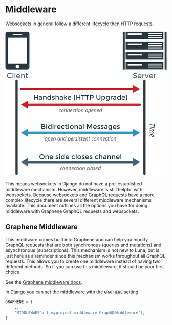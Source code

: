 # Middleware

Websockets in general follow a different lifecycle then HTTP requests.

![websocket sequence](docs/websocket-sequence.png)

This means websockets in Django do not have a pre-established middleware mechanism. However, middleware is still helpful with websockets. Because websockets and GraphQL requests have a more complex lifecycle there are several different middleware mechanisms available. This document outlines all the options you have for doing middleware with Graphene GraphQL requests and websockets.

## Graphene Middleware

This middlware comes built into Graphene and can help you modify GraphQL requests that are both synchronous (queries and mutations) and asynchronous (subscriptions). This mechanism is not new to Luna, but is just here as a reminder since this mechanism works throughout all GraphQL requests. This allows you to create one middleware instead of having two different methods. So if you can use this middleware, it should be your first choice.

See the [Graphene middleware docs](https://docs.graphene-python.org/en/latest/execution/middleware/).

In Django you can set the middleware with the `GRAPHENE` setting.

```python
GRAPHENE = {
    ...
    'MIDDLEWARE': ['myproject.middleware.GraphQLMiddleware'],
}

```
